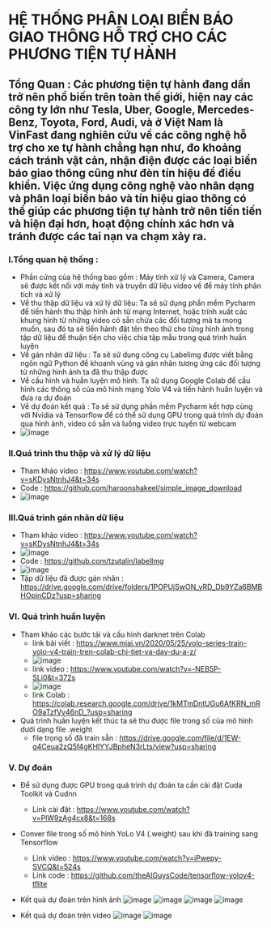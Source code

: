 # HỆ THỐNG PHÂN LOẠI BIỂN BÁO GIAO THÔNG HỖ TRỢ CHO CÁC PHƯƠNG TIỆN TỰ HÀNH
## Tổng Quan : Các phương tiện tự hành đang dần trở nên phổ biến trên toàn thế giới, hiện nay các công ty lớn như Tesla, Uber, Google, Mercedes-Benz, Toyota, Ford, Audi, và ở Việt Nam là VinFast đang nghiên cứu về các công nghệ hỗ trợ cho xe tự hành chẳng hạn như, đo khoảng cách tránh vật cản, nhận điện được các loại biển báo giao thông cũng như đèn tín hiệu để điều khiển. Việc ứng dụng công nghệ vào nhân dạng và phân loại biển báo và tín hiệu giao thông có thể giúp các phương tiện tự hành trở nên tiến tiến và hiện đại hơn, hoạt động chính xác hơn và tránh được các tai nạn va chạm xảy ra.
### I.Tổng quan hệ thống :
  - Phần cứng của hệ thống bao gồm : Máy tính xử lý và Camera, Camera sẽ được kết nối với máy tính và truyền dữ liệu video về để máy tính phân tích và xử lý
  - Về thu thập dữ liệu và xử lý dữ liệu: Ta sẽ sử dụng phần mềm Pycharm để tiến hành thu thập hình ảnh từ mạng Internet,  hoặc trính xuất các khung hình từ những video có sẵn chứa các đối tượng mà ta mong muốn, sau đó ta sẽ tiến hành đặt tên theo thứ cho từng hình ảnh trong tập dữ liệu để thuận tiện cho việc chia tập mẫu trong quá trình huấn luyện
  - Về gán nhãn dữ liệu : Ta sẽ sử dụng công cụ Labelimg được viết bằng ngôn ngữ Python để khoanh vùng và gán nhãn tương ứng các đối tượng từ những hình ảnh ta đã thu thập được
  - Về cấu hình và huấn luyện mô hình: Ta sử dụng Google Colab để cấu hình các thông số của mô hình mạng Yolo V4 và tiến hành huấn luyện và đưa ra dự đoán
  - Về dự đoán kết quả : Ta sẽ sử dụng phần mềm Pycharm kết hợp cùng với Nvidia và Tensorflow để có thể sử dụng GPU trong quá trình dự đoán qua hình ảnh, video có sẵn và luồng video trực tuyến từ webcam
  - ![image](https://user-images.githubusercontent.com/92384494/166888764-08c024c9-5f4d-4d89-a9a1-183d8bf411bf.png)
### II.Quá trình thu thập và xử lý dữ liệu
 - Tham khảo video : https://www.youtube.com/watch?v=sKDysNtnhJ4&t=34s
 - Code : https://github.com/haroonshakeel/simple_image_download
 - ![image](https://user-images.githubusercontent.com/92384494/166889195-7e19ee8d-5d8c-417b-811d-3bd6d2021ed6.png)

### III.Quá trình gán nhãn dữ liệu 
 - Tham khảo video : https://www.youtube.com/watch?v=sKDysNtnhJ4&t=34s
 - ![image](https://user-images.githubusercontent.com/92384494/166889758-501d020d-833e-4bf3-bd4a-46bc8a4ac04c.png)
 - Code : https://github.com/tzutalin/labelImg
 - ![image](https://user-images.githubusercontent.com/92384494/166889783-f50565b5-f5ba-4779-af45-94a7c69c52e4.png)
 - Tập dữ liệu đã được gán nhãn : https://drive.google.com/drive/folders/1POPUjSwON_yRD_Db9YZa6BMBHOpinCDz?usp=sharing
### VI. Quá trình huấn luyện
  - Tham khảo các bước tải và cấu hình darknet trên Colab 
    + link bài viết : https://www.miai.vn/2020/05/25/yolo-series-train-yolo-v4-train-tren-colab-chi-tiet-va-day-du-a-z/
    + ![image](https://user-images.githubusercontent.com/92384494/166890381-58a11a5d-ce38-4e47-9017-af206052aa3f.png)
    + link video : https://www.youtube.com/watch?v=-NEB5P-SLi0&t=372s
    + ![image](https://user-images.githubusercontent.com/92384494/166890398-1466519d-8c5c-4b43-8d55-2ebe3d43389a.png)
    + link Colab : https://colab.research.google.com/drive/1kMTmDntUGu6AfKRN_mRO9aTzfVv46nD_?usp=sharing
  - Quá trình huấn luyện kết thúc ta sẽ thu được file trong số của mô hình dưới dạng file .weight
    + file trọng số đã train sẵn : https://drive.google.com/file/d/1EW-g4Ceua2zQ5f4gKHlYYJBpheN3rLts/view?usp=sharing
### V. Dự đoán
  - Để sử dụng được GPU trong quá trình dự đoán ta cần cài đặt Cuda Toolkit và Cudnn
      + Link cài đặt : https://www.youtube.com/watch?v=PlW9zAg4cx8&t=168s
  - Conver file trong số mô hình YoLo V4 (.weight) sau khi đã training sang Tensorflow
      + Link video : https://www.youtube.com/watch?v=iPwepy-SVCQ&t=524s
      + Link code : https://github.com/theAIGuysCode/tensorflow-yolov4-tflite
      
  - Kết quả dự đoán trên hình ảnh
    ![image](https://user-images.githubusercontent.com/92384494/166890679-f6a8770c-5ce2-4987-8cd8-1312ccc18517.png)
    ![image](https://user-images.githubusercontent.com/92384494/166890698-57227624-5174-47c3-93b1-f6c1d9aa295a.png)
    ![image](https://user-images.githubusercontent.com/92384494/166890762-36b4e8b0-46a8-47e7-b5d3-206a3325fe9a.png)
    ![image](https://user-images.githubusercontent.com/92384494/166890784-9da00278-4f9f-4489-b545-c2b9172f00bc.png)
  - Kết quả dự đoán trên video
    ![image](https://user-images.githubusercontent.com/92384494/166890867-f91d3318-eab1-4bcc-a013-21e68c8008fd.png)
    ![image](https://user-images.githubusercontent.com/92384494/166890887-33f7fca0-58a2-4002-88b3-f631ae8bc2fd.png)


